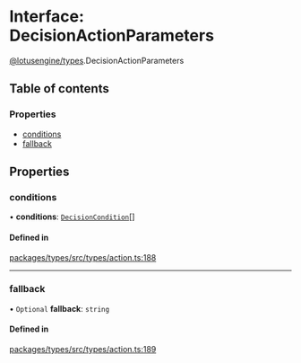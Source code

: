 # Interface: DecisionActionParameters

[@lotusengine/types](../wiki/@lotusengine.types).DecisionActionParameters

## Table of contents

### Properties

- [conditions](../wiki/@lotusengine.types.DecisionActionParameters#conditions)
- [fallback](../wiki/@lotusengine.types.DecisionActionParameters#fallback)

## Properties

### conditions

• **conditions**: [`DecisionCondition`](../wiki/@lotusengine.types.DecisionCondition)[]

#### Defined in

[packages/types/src/types/action.ts:188](https://github.com/lotusengine/sdk/blob/fdb90a3/packages/types/src/types/action.ts#L188)

___

### fallback

• `Optional` **fallback**: `string`

#### Defined in

[packages/types/src/types/action.ts:189](https://github.com/lotusengine/sdk/blob/fdb90a3/packages/types/src/types/action.ts#L189)
